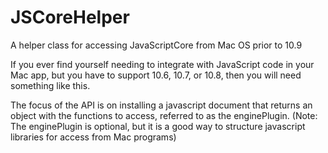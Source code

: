 JSCoreHelper
============

A helper class for accessing JavaScriptCore from Mac OS prior to 10.9


If you ever find yourself needing to integrate with JavaScript code in your Mac app, but you have to support 10.6, 10.7, or 10.8, then you will need something like this.

The focus of the API is on installing a javascript document that returns an object with the functions to access, referred to as the enginePlugin. (Note: The enginePlugin is optional, but it is a good way to structure javascript libraries for access from Mac programs)

